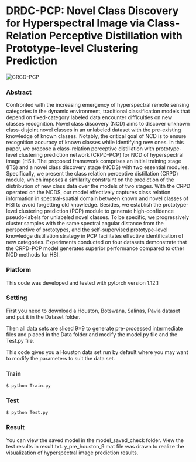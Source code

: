 # DRDC-PCP: Novel Class Discovery for Hyperspectral Image via Class-Relation Perceptive Distillation with Prototype-level Clustering Prediction 

![CRCD-PCP](./CRCD-PCP.png)


### Abstract

Confronted with the increasing emergency of hyperspectral remote sensing categories in the dynamic environment, traditional classification models that depend on fixed-category labeled data encounter difficulties on new classes recognition. Novel class discovery (NCD) aims to discover unknown class-disjoint novel classes in an unlabeled dataset with the pre-existing knowledge of known classes. Notably, the critical goal of NCD is to ensure recognition accuracy of known classes while identifying new ones. In this paper, we propose a class-relation perceptive distillation with prototype-level clustering prediction network (CRPD-PCP) for NCD of hyperspectral image (HSI). The proposed framework comprises an initial training stage (ITS) and a novel class discovery stage (NCDS) with two essential modules. Specifically, we present the class relation perceptive distillation (CRPD) module, which imposes a similarity constraint on the prediction of the distribution of new class data over the models of two stages.  With the CRPD operated on the NCDS, our model effectively captures class relation information in spectral-spatial domain between known and novel classes of HSI to avoid forgetting old knowledge. Besides, we establish the prototype-level clustering prediction (PCP) module to generate high-confidence pseudo-labels for unlabeled novel classes. To be specific, we progressively cluster samples with the same spectral angular distance from the perspective of prototypes, and the self-supervised prototype-level knowledge distillation strategy in PCP facilitates effective identification of new categories. Experiments conducted on four datasets demonstrate that the CRPD-PCP model generates superior performance compared to other NCD methods for HSI.

### Platform

This code was developed and tested with pytorch version 1.12.1

### Setting

First you need to download a Houston, Botswana, Salinas, Pavia dataset and put it in the Dataset folder.

Then all data sets are sliced 9×9 to generate pre-processed intermediate files and placed in the Data folder and modify the model.py file and the Test.py file.

This code gives you a Houston data set run by default where you may want to modify the parameters to suit the data set.

### Train

```
$ python Train.py
```

### Test

```
$ python Test.py
```



### Result

You can view the saved model in the model_saved_check folder. View the test results in result.txt. y_pre_houston_9.mat file was drawn to realize the visualization of hyperspectral image prediction results.
